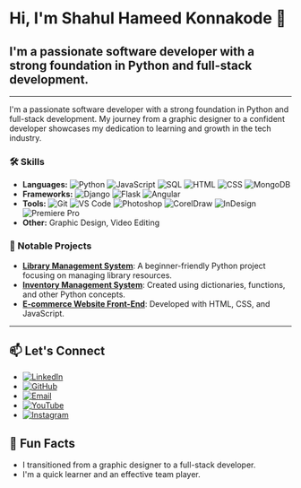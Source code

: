 # Hi, I'm Shahul Hameed Konnakode 👋

## I'm a passionate software developer with a strong foundation in Python and full-stack development.
---
I'm a passionate software developer with a strong foundation in Python and full-stack development. My journey from a graphic designer to a confident developer showcases my dedication to learning and growth in the tech industry.




### 🛠 Skills
- **Languages:** ![Python](https://img.shields.io/badge/-Python-3776AB?style=flat-square&logo=python&logoColor=white) ![JavaScript](https://img.shields.io/badge/-JavaScript-F7DF1E?style=flat-square&logo=javascript&logoColor=black) ![SQL](https://img.shields.io/badge/-SQL-4479A1?style=flat-square&logo=postgresql&logoColor=white) ![HTML](https://img.shields.io/badge/-HTML5-E34F26?style=flat-square&logo=html5&logoColor=white) ![CSS](https://img.shields.io/badge/-CSS3-1572B6?style=flat-square&logo=css3&logoColor=white) ![MongoDB](https://img.shields.io/badge/-MongoDB-47A248?style=flat-square&logo=mongodb&logoColor=white)
- **Frameworks:** ![Django](https://img.shields.io/badge/-Django-092E20?style=flat-square&logo=django&logoColor=white) ![Flask](https://img.shields.io/badge/-Flask-000000?style=flat-square&logo=flask&logoColor=white) ![Angular](https://img.shields.io/badge/-Angular-DD0031?style=flat-square&logo=angular&logoColor=white)
- **Tools:** ![Git](https://img.shields.io/badge/-Git-F05032?style=flat-square&logo=git&logoColor=white) ![VS Code](https://img.shields.io/badge/-VS%20Code-007ACC?style=flat-square&logo=visual-studio-code&logoColor=white) ![Photoshop](https://img.shields.io/badge/-Photoshop-31A8FF?style=flat-square&logo=adobe-photoshop&logoColor=white) ![CorelDraw](https://img.shields.io/badge/-CorelDraw-46A047?style=flat-square&logo=coreldraw&logoColor=white) ![InDesign](https://img.shields.io/badge/-InDesign-FF3366?style=flat-square&logo=adobe-indesign&logoColor=white) ![Premiere Pro](https://img.shields.io/badge/-Premiere%20Pro-9999FF?style=flat-square&logo=adobe-premiere-pro&logoColor=white)
- **Other:** Graphic Design, Video Editing

### 🌟 Notable Projects
- **[Library Management System](https://github.com/shahul178/public_python)**: A beginner-friendly Python project focusing on managing library resources.
- **[Inventory Management System](https://github.com/shahul178/inventory)**: Created using dictionaries, functions, and other Python concepts.
- **[E-commerce Website Front-End](https://github.com/shahul178/public_python)**: Developed with HTML, CSS, and JavaScript.

---



## 📫 Let's Connect
- [![LinkedIn](https://img.shields.io/badge/-LinkedIn-0077B5?style=flat-square&logo=linkedin&logoColor=white)](https://www.linkedin.com/in/shahul-hameed-konnakode-a04b38115)
- [![GitHub](https://img.shields.io/badge/-GitHub-181717?style=flat-square&logo=github&logoColor=white)](https://github.com/ShahulHameedKonnakode)
- [![Email](https://img.shields.io/badge/-Email-D14836?style=flat-square&logo=gmail&logoColor=white)](mailto:shahulmanikkaparambath@gmail.com)
- [![YouTube](https://img.shields.io/badge/-YouTube-FF0000?style=flat-square&logo=youtube&logoColor=white)](https://www.youtube.com/@CodewithShahul)
- [![Instagram](https://img.shields.io/badge/-Instagram-E4405F?style=flat-square&logo=instagram&logoColor=white)](https://www.instagram.com/codewithshahul)

## 🚀 Fun Facts
- I transitioned from a graphic designer to a full-stack developer.
- I'm a quick learner and an effective team player.


